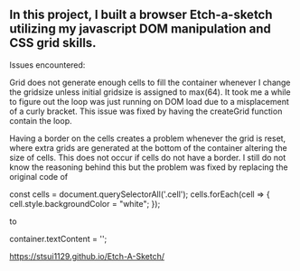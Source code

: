 In this project, I built a browser Etch-a-sketch utilizing my javascript DOM manipulation and CSS grid skills.
---
Issues encountered: 

Grid does not generate enough cells to fill the container whenever I change the gridsize unless initial gridsize is assigned to max(64). It took me a while to figure out the loop was just running on DOM load due to a misplacement of a curly bracket. This issue was fixed by having the createGrid function contain the loop.

Having a border on the cells creates a problem whenever the grid is reset, where extra grids are generated at the bottom of the container altering the size of cells. This does not occur if cells do not have a border. I still do not know the reasoning behind this but the problem was fixed by replacing the original code of

const cells = document.querySelectorAll('.cell');
        cells.forEach(cell => {
            cell.style.backgroundColor = "white";
        });

to

container.textContent = '';

https://stsui1129.github.io/Etch-A-Sketch/
